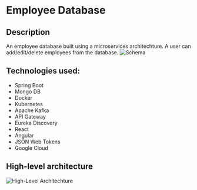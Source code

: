 # Employee Database

## Description
An employee database built using a microservices architechture. A user can add/edit/delete employees from the database.
![Schema](https://res.cloudinary.com/diexi8g0j/image/upload/v1641482655/fscc_us_eigeqi.png)

## Technologies used:
 - Spring Boot
 - Mongo DB
 - Docker
 - Kubernetes
 - Apache Kafka
 - API Gateway
 - Eureka Discovery
 - React
 - Angular
 - JSON Web Tokens
 - Google Cloud
 
 ## High-level architecture
 ![High-Level Architechture](https://res.cloudinary.com/diexi8g0j/image/upload/v1640189051/Screenshot_31_f3ju8u.png)
